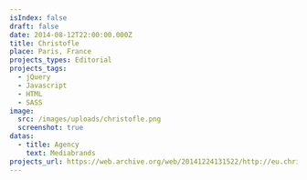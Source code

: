 ```yaml
---
isIndex: false
draft: false
date: 2014-08-12T22:00:00.000Z
title: Christofle
place: Paris, France
projects_types: Editorial
projects_tags:
  - jQuery
  - Javascript
  - HTML
  - SASS
image:
  src: /images/uploads/christofle.png
  screenshot: true
datas:
  - title: Agency
    text: Mediabrands
projects_url: https://web.archive.org/web/20141224131522/http://eu.christofle.com/eu_fr/
---
```

